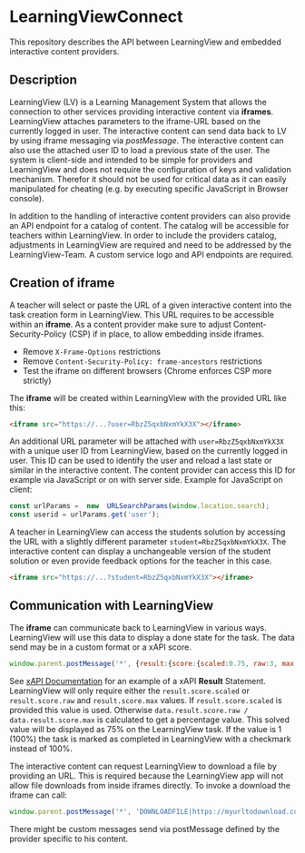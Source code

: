 
# LearningViewConnect
This repository describes the API between LearningView and embedded interactive content providers.

## Description

LearningView (LV) is a Learning Management System that allows the connection to other services providing interactive content via **iframes**. LearningView attaches parameters to the iframe-URL based on the currently logged in user. The interactive content can send data back to LV by using iframe messaging via *postMessage*. The interactive content can also use the attached user ID to load a previous state of the user. The system is client-side and intended to be simple for providers and LearningView and does not require the configuration of keys and validation mechanism. Therefor it should not be used for critical data as it can easily manipulated for cheating (e.g. by executing specific JavaScript in Browser console). 

In addition to the handling of interactive content providers can also provide an API endpoint for a catalog of content. The catalog will be accessible for teachers within LearningView. In order to include the providers catalog, adjustments in LearningView are required and need to be addressed by the LearningView-Team. A custom service logo and API endpoints are required. 

## Creation of iframe 

A teacher will select or paste the URL of a given interactive content into the task creation form in LearningView. This URL requires to be accessible within an **iframe**. As a content provider make sure to adjust Content-Security-Policy (CSP) if in place, to allow embedding inside iframes.

-   Remove `X-Frame-Options` restrictions
-   Remove `Content-Security-Policy: frame-ancestors` restrictions 
-   Test the iframe on different browsers (Chrome enforces CSP more strictly)

The **iframe** will be created within LearningView with the provided URL like this:
```html
<iframe src="https://...?user=RbzZ5qxbNxmYkX3X"></iframe>
```
An additional URL parameter will be attached with `user=RbzZ5qxbNxmYkX3X` with a unique user ID from LearningView, based on the currently logged in user. This ID can be used to identify the user and reload a last state or similar in the interactive content.  The content provider can access this ID for example via JavaScript or on with server side. Example for JavaScript on client:
```javascript
const urlParams =  new  URLSearchParams(window.location.search);
const userid = urlParams.get('user');
```

A teacher in LearningView can access the students solution by accessing the URL with a slightly different parameter `student=RbzZ5qxbNxmYkX3X`. The interactive content can display a unchangeable version of the student solution or even provide feedback options for the teacher in this case.
```html
<iframe src="https://...?student=RbzZ5qxbNxmYkX3X"></iframe>
```
## Communication with LearningView 

The **iframe** can communicate back to LearningView in various ways. LearningView will use this data to display a done state for the task. The data send may be in a custom format or a xAPI score.

```javascript
window.parent.postMessage('*', {result:{score:{scaled:0.75, raw:3, max:4}}}
```
See [xAPI Documentation](https://xapi.com/statements-101/) for an example of a xAPI **Result** Statement. LearningView will only require either the `result.score.scaled` or `result.score.raw` and `result.score.max` values. If `result.score.scaled` is provided this value is used. Otherwise `data.result.score.raw / data.result.score.max` is calculated to get a percentage value. This solved value will be displayed as 75% on the LearningView task. If the value is 1 (100%) the task is marked as completed in LearningView with a checkmark instead of 100%.

The interactive content can request LearningView to download a file by providing an URL. This is required because the LearningView app will not allow file downloads from inside iframes directly. To invoke a download the iframe can call:
```javascript
window.parent.postMessage('*', 'DOWNLOADFILE|https://myurltodownload.com'}
```

There might be custom messages send via postMessage defined by the provider specific to his content. 

